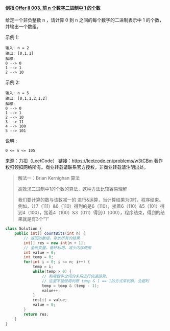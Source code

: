 #### [剑指 Offer II 003. 前 n 个数字二进制中 1 的个数](https://leetcode.cn/problems/w3tCBm/)

给定一个非负整数 n ，请计算 0 到 n 之间的每个数字的二进制表示中 1 的个数，并输出一个数组。

 

示例 1:

```
输入: n = 2
输出: [0,1,1]
解释: 
0 --> 0
1 --> 1
2 --> 10
```


示例 2:

```
输入: n = 5
输出: [0,1,1,2,1,2]
解释:
0 --> 0
1 --> 1
2 --> 10
3 --> 11
4 --> 100
5 --> 101
```


说明 :

```
0 <= n <= 105
```

来源：力扣（LeetCode）
链接：https://leetcode.cn/problems/w3tCBm
著作权归领扣网络所有。商业转载请联系官方授权，非商业转载请注明出处。



> 解法一：Brian Kernighan 算法
>
> 高效求二进制中1的个数的算法，这种方法比较容易理解
>
> 我们要计算的数与该数减一的 进行&运算，当计算结果为0时，程序结束。
> 例如，让7（111）&6（110）得到的是6（110），接着6（110）&5（101）得到4（100），接着4（100）&3（011）得到0（000），程序结束，得到的结果就是有3个“1”

```java
class Solution {
    public int[] countBits(int n) {
        // 返回的数组，存放所有的结果
        int[] res = new int[n + 1];
        // 全局变量，循环利用，减少内存使用
        int value = 0;
        int temp = 0;
        for(int i = 0; i <= n; i++) {
            temp = i;
            while(temp > 0) {
                // 利用数字之间的关系进行快速运算、
                // 这里不能使用判断 temp & 1 == 1的方式来判断，会超时
                temp = temp & (temp - 1);
                value++;
            }
            res[i] = value;
            value = 0;
        }
        return res;
    }
}
```

